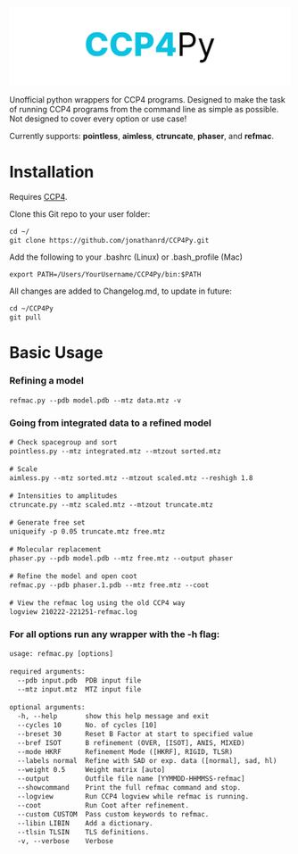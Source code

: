 <center><img src="CCP4Py.png" alt="CCP4Py Logo" width="800"/></center>

Unofficial python wrappers for CCP4 programs. Designed to make the task of running CCP4 programs from the command line as simple as possible. Not designed to cover every option or use case!

Currently supports: **pointless**, **aimless**, **ctruncate**, **phaser**, and **refmac**.

# Installation
Requires [CCP4](http://www.ccp4.ac.uk/download/).

Clone this Git repo to your user folder:
```
cd ~/
git clone https://github.com/jonathanrd/CCP4Py.git
```

Add the following to your .bashrc (Linux) or .bash_profile (Mac)
```
export PATH=/Users/YourUsername/CCP4Py/bin:$PATH
```
All changes are added to Changelog.md, to update in future:
```
cd ~/CCP4Py
git pull
```

# Basic Usage

### Refining a model
```
refmac.py --pdb model.pdb --mtz data.mtz -v
```

### Going from integrated data to a refined model
```
# Check spacegroup and sort
pointless.py --mtz integrated.mtz --mtzout sorted.mtz

# Scale
aimless.py --mtz sorted.mtz --mtzout scaled.mtz --reshigh 1.8

# Intensities to amplitudes
ctruncate.py --mtz scaled.mtz --mtzout truncate.mtz

# Generate free set
uniqueify -p 0.05 truncate.mtz free.mtz

# Molecular replacement
phaser.py --pdb model.pdb --mtz free.mtz --output phaser

# Refine the model and open coot
refmac.py --pdb phaser.1.pdb --mtz free.mtz --coot

# View the refmac log using the old CCP4 way
logview 210222-221251-refmac.log
```


### For all options run any wrapper with the -h flag:
```
usage: refmac.py [options]

required arguments:
  --pdb input.pdb  PDB input file
  --mtz input.mtz  MTZ input file

optional arguments:
  -h, --help       show this help message and exit
  --cycles 10      No. of cycles [10]
  --breset 30      Reset B Factor at start to specified value
  --bref ISOT      B refinement (OVER, [ISOT], ANIS, MIXED)
  --mode HKRF      Refinement Mode ([HKRF], RIGID, TLSR)
  --labels normal  Refine with SAD or exp. data ([normal], sad, hl)
  --weight 0.5     Weight matrix [auto]
  --output         Outfile file name [YYMMDD-HHMMSS-refmac]
  --showcommand    Print the full refmac command and stop.
  --logview        Run CCP4 logview while refmac is running.
  --coot           Run Coot after refinement.
  --custom CUSTOM  Pass custom keywords to refmac.
  --libin LIBIN    Add a dictionary.
  --tlsin TLSIN    TLS definitions.
  -v, --verbose    Verbose
```
